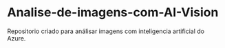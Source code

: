 # Analise-de-imagens-com-AI-Vision
Repositorio criado para análisar imagens com inteligencia artificial do Azure.
